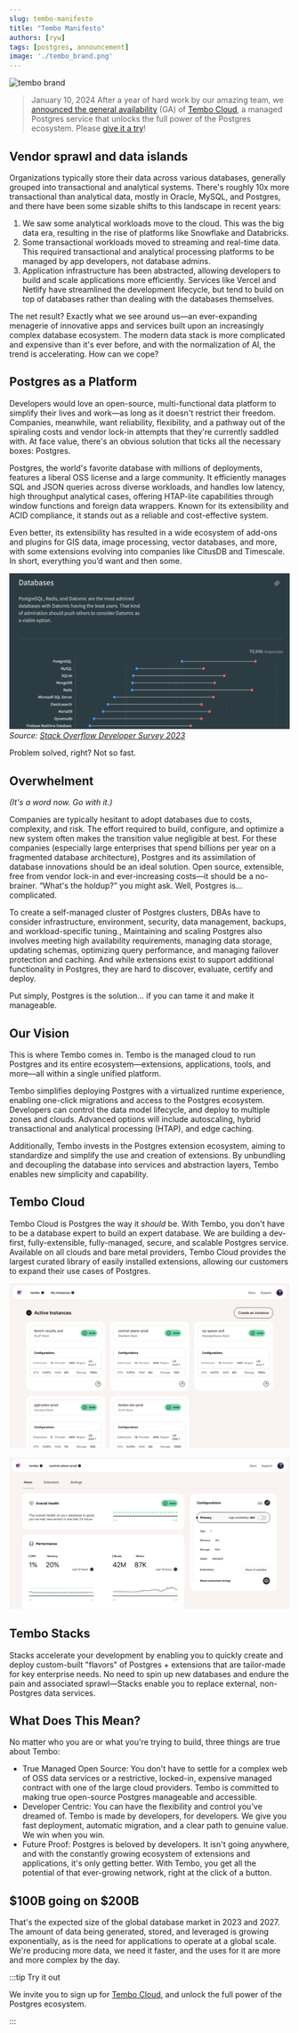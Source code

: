 ```yaml
---
slug: tembo-manifesto
title: "Tembo Manifesto"
authors: [ryw]
tags: [postgres, announcement]
image: './tembo_brand.png'
---
```


![tembo brand](./tembo_brand.png)

> January 10, 2024
> After a year of hard work by our amazing team, we [announced the general availability](https://tembo.io/blog/ga/) (GA) of [Tembo Cloud](https://cloud.tembo.io), a managed Postgres service that unlocks the full power of the Postgres ecosystem. Please [give it a try](https://cloud.tembo.io)!


## Vendor sprawl and data islands

Organizations typically store their data across various databases, generally grouped into transactional and analytical systems. There's roughly 10x more transactional than analytical data, mostly in Oracle, MySQL, and Postgres, and there have been some sizable shifts to this landscape in recent years:

1. We saw some analytical workloads move to the cloud. This was the big data era, resulting in the rise of platforms like Snowflake and Databricks.
1. Some transactional workloads moved to streaming and real-time data. This required transactional and analytical processing platforms to be managed by app developers, not database admins.
1. Application infrastructure has been abstracted, allowing developers to build and scale applications more efficiently. Services like Vercel and Netlify have streamlined the development lifecycle, but tend to build on top of databases rather than dealing with the databases themselves.

The net result? Exactly what we see around us—an ever-expanding menagerie of innovative apps and services built upon an increasingly complex database ecosystem. The modern data stack is more complicated and expensive than it's ever before, and with the normalization of AI, the trend is accelerating. How can we cope?

## Postgres as a Platform

Developers would love an open-source, multi-functional data platform to simplify their lives and work—as long as it doesn't restrict their freedom. Companies, meanwhile, want reliability, flexibility, and a pathway out of the spiraling costs and vendor lock-in attempts that they're currently saddled with.
At face value, there's an obvious solution that ticks all the necessary boxes:
Postgres.

Postgres, the world's favorite database with millions of deployments, features a liberal OSS license and a large community. It efficiently manages SQL and JSON queries across diverse workloads, and handles low latency, high throughput analytical cases, offering HTAP-lite capabilities through window functions and foreign data wrappers. Known for its extensibility and ACID compliance, it stands out as a reliable and cost-effective system.

Even better, its extensibility has resulted in a wide ecosystem of add-ons and plugins for GIS data, image processing, vector databases, and more, with some extensions evolving into companies like CitusDB and Timescale. In short, everything you’d want and then some.

![Postgres is most admired and desired](./postgres_is_admired_and_desired_stackoverflow.png)
*Source: [Stack Overflow Developer Survey 2023](https://survey.stackoverflow.co/2023/#section-admired-and-desired-databases)*

Problem solved, right? Not so fast.

## Overwhelment​

*(It's a word now. Go with it.)*

Companies are typically hesitant to adopt databases due to costs, complexity, and risk. The effort required to build, configure, and optimize a new system often makes the transition value negligible at best. For these companies (especially large enterprises that spend billions per year on a fragmented database architecture), Postgres and its assimilation of database innovations should be an ideal solution. Open source, extensible, free from vendor lock-in and ever-increasing costs—it should be a no-brainer.
“What's the holdup?” you might ask. Well, Postgres is... complicated.

To create a self-managed cluster of Postgres clusters, DBAs have to consider infrastructure, environment, security, data management, backups, and workload-specific tuning., Maintaining and scaling Postgres also involves meeting high availability requirements, managing data storage, updating schemas, optimizing query performance, and managing failover protection and caching. And while extensions exist to support additional functionality in Postgres, they are hard to discover, evaluate, certify and deploy.

Put simply, Postgres is the solution… if you can tame it and make it manageable.

## Our Vision

This is where Tembo comes in. Tembo is the managed cloud to run Postgres and its entire ecosystem—extensions, applications, tools, and more—all within a single unified platform.

Tembo simplifies deploying Postgres with a virtualized runtime experience, enabling one-click migrations and access to the Postgres ecosystem. Developers can control the data model lifecycle, and deploy to multiple zones and clouds. Advanced options will include autoscaling, hybrid transactional and analytical processing (HTAP), and edge caching.

Additionally, Tembo invests in the Postgres extension ecosystem, aiming to standardize and simplify the use and creation of extensions. By unbundling and decoupling the database into services and abstraction layers, Tembo enables new simplicity and capability.

## Tembo Cloud

Tembo Cloud is Postgres the way it *should* be. With Tembo, you don't have to be a database expert to build an expert database. We are building a dev-first, fully-extensible, fully-managed, secure, and scalable Postgres service. Available on all clouds and bare metal providers, Tembo Cloud provides the largest curated library of easily installed extensions, allowing our customers to expand their use cases of Postgres.

![Organization home](./org_home.png)

![Instance home](./instance_home.png)

## Tembo Stacks

Stacks accelerate your development by enabling you to quickly create and deploy custom-built "flavors" of Postgres + extensions that are tailor-made for key enterprise needs. No need to spin up new databases and endure the pain and associated sprawl—Stacks enable you to replace external, non-Postgres data services.

## What Does This Mean?

No matter who you are or what you're trying to build, three things are true about Tembo:

* True Managed Open Source: You don't have to settle for a complex web of OSS data services or a restrictive, locked-in, expensive managed contract with one of the large cloud providers. Tembo is committed to making true open-source Postgres manageable and accessible.
* Developer Centric: You can have the flexibility and control you've dreamed of. Tembo is made by developers, for developers. We give you fast deployment, automatic migration, and a clear path to genuine value. We win when you win.
* Future Proof: Postgres is beloved by developers. It isn't going anywhere, and with the constantly growing ecosystem of extensions and applications, it's only getting better. With Tembo, you get all the potential of that ever-growing network, right at the click of a button.

## $100B going on $200B

That's the expected size of the global database market in 2023 and 2027. The amount of data being generated, stored, and leveraged is growing exponentially, as is the need for applications to operate at a global scale. We're producing more data, we need it faster, and the uses for it are more and more complex by the day.

:::tip Try it out

We invite you to sign up for [Tembo Cloud](https://cloud.tembo.io), and unlock the full power of the Postgres ecosystem.

:::
